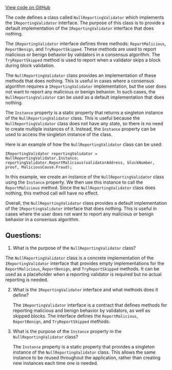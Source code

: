 [View code on GitHub](https://github.com/nethermindeth/nethermind/Nethermind.Consensus.AuRa/Validators/NullReportingValidator.cs)

The code defines a class called `NullReportingValidator` which implements the `IReportingValidator` interface. The purpose of this class is to provide a default implementation of the `IReportingValidator` interface that does nothing. 

The `IReportingValidator` interface defines three methods: `ReportMalicious`, `ReportBenign`, and `TryReportSkipped`. These methods are used to report malicious or benign behavior by validators in a consensus algorithm. The `TryReportSkipped` method is used to report when a validator skips a block during block validation. 

The `NullReportingValidator` class provides an implementation of these methods that does nothing. This is useful in cases where a consensus algorithm requires a `IReportingValidator` implementation, but the user does not want to report any malicious or benign behavior. In such cases, the `NullReportingValidator` can be used as a default implementation that does nothing. 

The `Instance` property is a static property that returns a singleton instance of the `NullReportingValidator` class. This is useful because the `NullReportingValidator` class does not have any state, so there is no need to create multiple instances of it. Instead, the `Instance` property can be used to access the singleton instance of the class. 

Here is an example of how the `NullReportingValidator` class can be used:

```
IReportingValidator reportingValidator = NullReportingValidator.Instance;
reportingValidator.ReportMalicious(validatorAddress, blockNumber, proof, MaliciousCause.Fraud);
```

In this example, we create an instance of the `NullReportingValidator` class using the `Instance` property. We then use this instance to call the `ReportMalicious` method. Since the `NullReportingValidator` class does nothing, this method call will have no effect. 

Overall, the `NullReportingValidator` class provides a default implementation of the `IReportingValidator` interface that does nothing. This is useful in cases where the user does not want to report any malicious or benign behavior in a consensus algorithm.
## Questions: 
 1. What is the purpose of the `NullReportingValidator` class?
   
   The `NullReportingValidator` class is a concrete implementation of the `IReportingValidator` interface that provides empty implementations for the `ReportMalicious`, `ReportBenign`, and `TryReportSkipped` methods. It can be used as a placeholder when a reporting validator is required but no actual reporting is needed.

2. What is the `IReportingValidator` interface and what methods does it define?
   
   The `IReportingValidator` interface is a contract that defines methods for reporting malicious and benign behavior by validators, as well as skipped blocks. The interface defines the `ReportMalicious`, `ReportBenign`, and `TryReportSkipped` methods.

3. What is the purpose of the `Instance` property in the `NullReportingValidator` class?
   
   The `Instance` property is a static property that provides a singleton instance of the `NullReportingValidator` class. This allows the same instance to be reused throughout the application, rather than creating new instances each time one is needed.